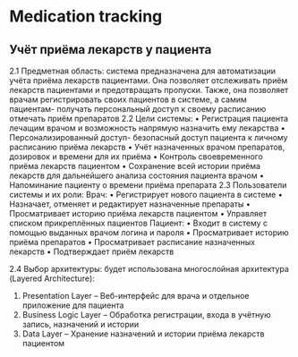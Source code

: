 # Medication tracking
## Учёт приёма лекарств у пациента
2.1	 Предметная область: система предназначена для автоматизации учёта приёма лекарств пациентами. Она позволяет отслеживать приём лекарств пациентами и предотвращать пропуски. Также, она позволяет врачам регистрировать своих пациентов в системе, а самим пациентам- получать персональный доступ к своему расписанию отмечать приём препаратов
2.2	 Цели системы: 
•	Регистрация пациента лечащим врачом и возможность напрямую назначить ему лекарства
•	Персонализированный доступ- безопасный доступ пациента к личному расписанию приёма лекарств
•	Учёт назначенных врачом препаратов, дозировок и времени для их приёма
•	Контроль своевременного приёма лекарств пациентом
•	Сохранение всей истории приёма лекарств для дальнейшего анализа состояния пациента врачом
•	Напоминание пациенту о времени приёма препарата
2.3	 Пользователи системы и их роли:
Врач:
•	Регистрирует нового пациента в системе
•	Назначает, отменяет и редактирует назначенные препараты
•	Просматривает историю приёма лекарств пациентом
•	Управляет списком прикреплённых пациентов
	Пациент:
•	Входит в систему с помощью выданных врачом логина и пароля
•	Просматривает историю приёма препаратов
•	Просматривает расписание назначенных лекарств
•	Подтверждает приём лекарств


2.4	 Выбор архитектуры: будет использована многослойная архитектура (Layered Architecture):
1.	Presentation Layer – Веб-интерфейс для врача и отдельное приложение для пациента
2.	Business Logic Layer – Обработка регистрации, входа в учётную запись, назначений и истории
3.	Data Layer – Хранение назначений и истории приёма лекарств пациентом
